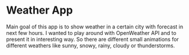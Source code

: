 # Weather App
Main goal of this app is to show weather in a certain city with forecast in next few hours. I wanted to play around with OpenWeather API and to present it in interesting way. So there are different small animations for different weathers like sunny, snowy, rainy, cloudy or thunderstorms.
